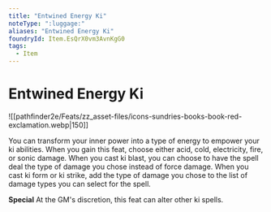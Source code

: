 ```yaml
---
title: "Entwined Energy Ki"
noteType: ":luggage:"
aliases: "Entwined Energy Ki"
foundryId: Item.EsQrX0vm3AvnKgG0
tags:
  - Item
---
```


# Entwined Energy Ki
![[pathfinder2e/Feats/zz_asset-files/icons-sundries-books-book-red-exclamation.webp|150]]

You can transform your inner power into a type of energy to empower your ki abilities. When you gain this feat, choose either acid, cold, electricity, fire, or sonic damage. When you cast ki blast, you can choose to have the spell deal the type of damage you chose instead of force damage. When you cast ki form or ki strike, add the type of damage you chose to the list of damage types you can select for the spell.

**Special** At the GM's discretion, this feat can alter other ki spells.

